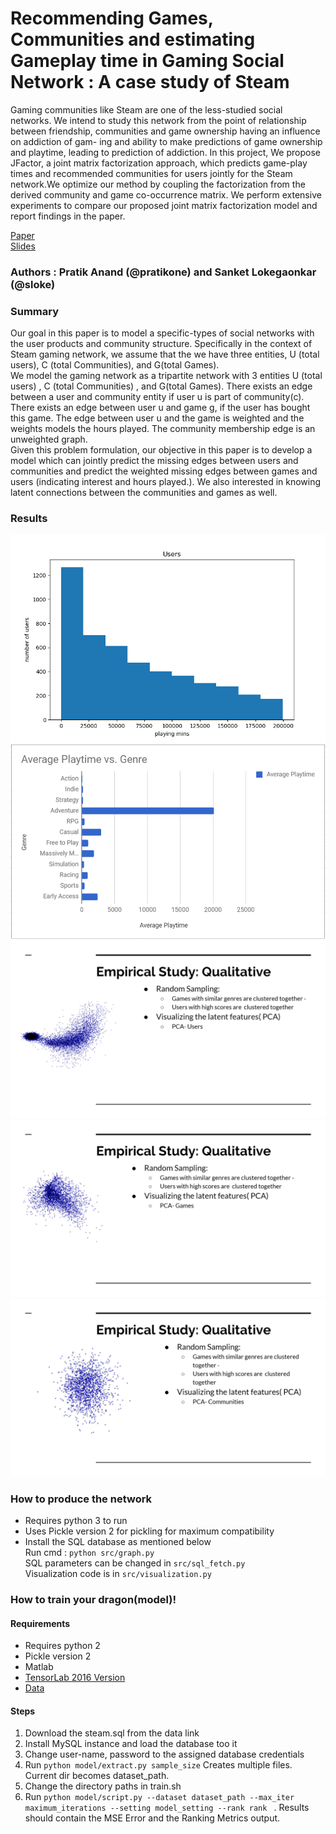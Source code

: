# Recommending Games, Communities and estimating Gameplay time in Gaming Social Network : A case study of Steam
Gaming communities like Steam are one of the less-studied social networks. We intend to study this network from the
point of relationship between friendship, communities and game ownership having an influence on addiction of gam-
ing and ability to make predictions of game ownership and playtime, leading to prediction of addiction. In this project, We propose JFactor, a joint matrix factorization approach, which predicts game-play times and recommended communities for users jointly for the Steam network.We optimize our method by coupling the factorization from
the derived community and game co-occurrence matrix. We perform extensive experiments to compare our proposed
joint matrix factorization model and report findings in the paper.

[Paper](https://github.com/pratikone/steam-addiction-analysis/blob/master/doc/LOKEGAONKAR-ANAND-final.pdf)     
[Slides](https://github.com/pratikone/steam-addiction-analysis/blob/master/doc/slides.pdf)

### Authors : Pratik Anand (@pratikone) and Sanket Lokegaonkar (@sloke)


### Summary
Our goal in this paper is to model a specific-types of social networks with the user products and community structure. Specifically in the context of Steam gaming network, we assume that the we have three entities, U (total users), C (total Communities), and G(total Games).     
We model the gaming network as a tripartite network with 3 entities U (total users) , C (total Communities) , and G(total Games). There exists an edge between a user and community entity if user u is part of community(c). There exists an edge between user u and game g, if the user has bought this game. The edge between user u and the game is weighted and the weights models the hours played. The community membership edge is an unweighted graph.     
Given this problem formulation, our objective in this paper is to develop a model which can jointly predict the missing edges between users and communities and predict the weighted missing edges between games and users (indicating interest and hours played.). We also interested in knowing latent connections between the communities and games as well.

### Results

![](https://github.com/pratikone/steam-addiction-analysis/blob/master/doc/users50K.png "Playtime vs users")
![](https://github.com/pratikone/steam-addiction-analysis/blob/master/doc/for50kusers.PNG "Playtime by genre")    
![](https://github.com/pratikone/steam-addiction-analysis/blob/master/doc/pca_users.png "PCA - Users")    
![](https://github.com/pratikone/steam-addiction-analysis/blob/master/doc/pca_games.png "PCA - Games")    
![](https://github.com/pratikone/steam-addiction-analysis/blob/master/doc/pca_communities.png "PCA - Communities")        
### How to produce the network 
* Requires python 3 to run       
* Uses Pickle version 2 for pickling for maximum compatibility       
* Install the SQL database as mentioned below    
Run cmd : ``` python src/graph.py ```      
SQL parameters can be changed in ```src/sql_fetch.py```      
Visualization code is in ```src/visualization.py```      

### How to train your dragon(model)!
#### Requirements
* Requires python 2
* Pickle version 2
* Matlab
* [TensorLab 2016 Version](https://www.tensorlab.net)
* [Data](https://steam.internet.byu.edu)

#### Steps
1. Download the steam.sql from the data link
2. Install MySQL instance and load the database too it
3. Change user-name, password to the assigned database credentials
4. Run ```python model/extract.py sample_size``` Creates multiple files. Current dir becomes dataset_path.
5. Change the directory paths in train.sh
5. Run ```python model/script.py --dataset dataset_path --max_iter maximum_iterations --setting model_setting --rank rank ``` .
   Results should contain the MSE Error and the Ranking Metrics output.
